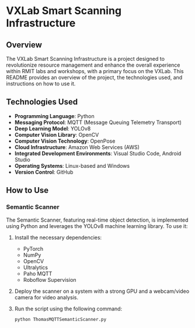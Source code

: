 # VXLab Smart Scanning Infrastructure

## Overview

The VXLab Smart Scanning Infrastructure is a project designed to revolutionize resource management and enhance the overall experience within RMIT labs and workshops, with a primary focus on the VXLab. This README provides an overview of the project, the technologies used, and instructions on how to use it.

## Technologies Used

- **Programming Language**: Python
- **Messaging Protocol**: MQTT (Message Queuing Telemetry Transport)
- **Deep Learning Model**: YOLOv8
- **Computer Vision Library**: OpenCV
- **Computer Vision Technology**: OpenPose
- **Cloud Infrastructure**: Amazon Web Services (AWS)
- **Integrated Development Environments**: Visual Studio Code, Android Studio
- **Operating Systems**: Linux-based and Windows
- **Version Control**: GitHub

## How to Use

### Semantic Scanner

The Semantic Scanner, featuring real-time object detection, is implemented using Python and leverages the YOLOv8 machine learning library. To use it:

1. Install the necessary dependencies:
   - PyTorch
   - NumPy
   - OpenCV
   - Ultralytics
   - Paho MQTT
   - Roboflow Supervision

2. Deploy the scanner on a system with a strong GPU and a webcam/video camera for video analysis.

3. Run the script using the following command:
   ```bash
   python ThomasMQTTSemanticScanner.py

   
